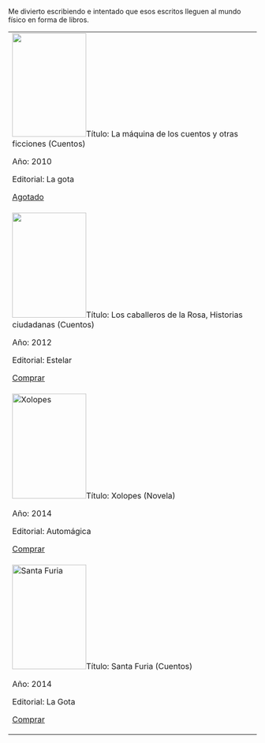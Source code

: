 <html><body><p>Me divierto escribiendo e intentado que esos escritos lleguen al mundo físico en forma de libros.

</p><table border="0">

<tbody>

<tr>

<td><a href="http://www.juanjoconti.com.ar/libros/cuentos/"><img class="alignleft size-full wp-image-3897" title="La máquina de los cuentos" src="/wp-content/uploads/2012/04/LaMaquinaDeLosCuentos_cover_small.jpg" alt="" width="150" height="210"></a>Título: La máquina de los cuentos y otras ficciones (Cuentos)

Año: 2010

Editorial: La gota

<a class="red-l-rn-ar" href="" name="MP-payButton">Agotado</a></td>

</tr>

<tr>

<td><a href="http://www.juanjoconti.com.ar/libros/cuentos2/"><img class="alignleft size-full wp-image-3899" title="Los caballeros de la Rosa" src="/wp-content/uploads/2012/04/LosCaballerosDeLaRosa_cover_small.jpg" alt="" width="150" height="213"></a>Título: Los caballeros de la Rosa, Historias ciudadanas (Cuentos)

Año: 2012

Editorial: Estelar

<a class="blue-l-rn-ar" href="https://www.mercadopago.com/mla/checkout/pay?pref_id=38816302-0e7fa8bd-696b-48a6-9a9a-3295678d0196" name="MP-payButton">Comprar</a></td>

</tr>

<tr>

<td><a href="http://www.juanjoconti.com.ar/xolopes"><img class="alignleft size-full wp-image-4716" src="/wp-content/uploads/2012/04/xolopes_cover_small.jpg" alt="Xolopes" width="150" height="213"></a>Título: Xolopes (Novela)

Año: 2014

Editorial: Automágica

<a class="blue-l-rn-ar" href="https://www.mercadopago.com/mla/checkout/pay?pref_id=38816302-8c2c4dc3-375c-48c3-b383-8a72ed8c25ff" name="MP-payButton">Comprar</a></td>

</tr>

<tr>

<td><img class="alignleft size-full wp-image-4864" src="/wp-content/uploads/2012/04/santaFuriaLaGota_cover_small.jpg" alt="Santa Furia" width="150" height="212">Título: Santa Furia (Cuentos)

Año: 2014

Editorial: La Gota

<a href="https://www.mercadopago.com/mla/checkout/pay?pref_id=38816302-900876ab-aaf5-4a47-b2a8-ebe7f202af81" name="MP-payButton" class="blue-l-rn-ar">Comprar</a>

</td>

</tr>

</tbody>

</table></body></html>